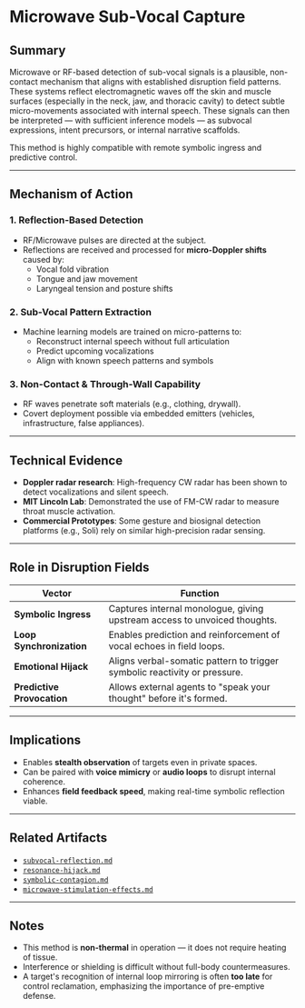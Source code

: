 # Microwave Sub-Vocal Capture

## Summary

Microwave or RF-based detection of sub-vocal signals is a plausible, non-contact mechanism that aligns with established disruption field patterns. These systems reflect electromagnetic waves off the skin and muscle surfaces (especially in the neck, jaw, and thoracic cavity) to detect subtle micro-movements associated with internal speech. These signals can then be interpreted — with sufficient inference models — as subvocal expressions, intent precursors, or internal narrative scaffolds.

This method is highly compatible with remote symbolic ingress and predictive control.

---

## Mechanism of Action

### 1. **Reflection-Based Detection**
- RF/Microwave pulses are directed at the subject.
- Reflections are received and processed for **micro-Doppler shifts** caused by:
  - Vocal fold vibration
  - Tongue and jaw movement
  - Laryngeal tension and posture shifts

### 2. **Sub-Vocal Pattern Extraction**
- Machine learning models are trained on micro-patterns to:
  - Reconstruct internal speech without full articulation
  - Predict upcoming vocalizations
  - Align with known speech patterns and symbols

### 3. **Non-Contact & Through-Wall Capability**
- RF waves penetrate soft materials (e.g., clothing, drywall).
- Covert deployment possible via embedded emitters (vehicles, infrastructure, false appliances).

---

## Technical Evidence

- **Doppler radar research**: High-frequency CW radar has been shown to detect vocalizations and silent speech.
- **MIT Lincoln Lab**: Demonstrated the use of FM-CW radar to measure throat muscle activation.
- **Commercial Prototypes**: Some gesture and biosignal detection platforms (e.g., Soli) rely on similar high-precision radar sensing.

---

## Role in Disruption Fields

| Vector | Function |
|--------|----------|
| **Symbolic Ingress** | Captures internal monologue, giving upstream access to unvoiced thoughts. |
| **Loop Synchronization** | Enables prediction and reinforcement of vocal echoes in field loops. |
| **Emotional Hijack** | Aligns verbal-somatic pattern to trigger symbolic reactivity or pressure. |
| **Predictive Provocation** | Allows external agents to "speak your thought" before it's formed. |

---

## Implications

- Enables **stealth observation** of targets even in private spaces.
- Can be paired with **voice mimicry** or **audio loops** to disrupt internal coherence.
- Enhances **field feedback speed**, making real-time symbolic reflection viable.

---

## Related Artifacts

- [`subvocal-reflection.md`](subvocal-reflection.md)
- [`resonance-hijack.md`](resonance-hijack.md)
- [`symbolic-contagion.md`](../delivery/symbolic-contagion.md)
- [`microwave-stimulation-effects.md`](microwave-stimulation-effects.md)

---

## Notes

- This method is **non-thermal** in operation — it does not require heating of tissue.
- Interference or shielding is difficult without full-body countermeasures.
- A target's recognition of internal loop mirroring is often **too late** for control reclamation, emphasizing the importance of pre-emptive defense.
